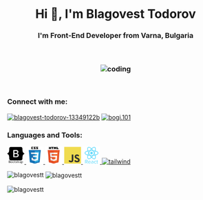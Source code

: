 <h1 align="center">Hi 👋, I'm Blagovest Todorov</h1>
<h3 align="center">I'm Front-End Developer from Varna, Bulgaria</h3>
<br/>

<h3 align="center"><img align="center" alt="coding" width="600" src="https://cdn.dribbble.com/users/330915/screenshots/3587000/10_coding_dribbble.gif" /></h3>

<br/>



<h3 align="left">Connect with me:</h3>
<p align="left">
<a href="https://linkedin.com/in/blagovest-todorov-13349122b" target="blank"><img align="center" src="https://raw.githubusercontent.com/rahuldkjain/github-profile-readme-generator/master/src/images/icons/Social/linked-in-alt.svg" alt="blagovest-todorov-13349122b" height="30" width="40" /></a>
<a href="https://instagram.com/bogi.101" target="blank"><img align="center" src="https://raw.githubusercontent.com/rahuldkjain/github-profile-readme-generator/master/src/images/icons/Social/instagram.svg" alt="bogi.101" height="30" width="40" /></a>
</p>

<h3 align="left">Languages and Tools:</h3>
<p align="left"> <a href="https://getbootstrap.com" target="_blank" rel="noreferrer"> <img src="https://raw.githubusercontent.com/devicons/devicon/master/icons/bootstrap/bootstrap-plain-wordmark.svg" alt="bootstrap" width="40" height="40"/> </a> <a href="https://www.w3schools.com/css/" target="_blank" rel="noreferrer"> <img src="https://raw.githubusercontent.com/devicons/devicon/master/icons/css3/css3-original-wordmark.svg" alt="css3" width="40" height="40"/> </a> <a href="https://www.w3.org/html/" target="_blank" rel="noreferrer"> <img src="https://raw.githubusercontent.com/devicons/devicon/master/icons/html5/html5-original-wordmark.svg" alt="html5" width="40" height="40"/> </a> <a href="https://developer.mozilla.org/en-US/docs/Web/JavaScript" target="_blank" rel="noreferrer"> <img src="https://raw.githubusercontent.com/devicons/devicon/master/icons/javascript/javascript-original.svg" alt="javascript" width="40" height="40"/> </a> <a href="https://reactjs.org/" target="_blank" rel="noreferrer"> <img src="https://raw.githubusercontent.com/devicons/devicon/master/icons/react/react-original-wordmark.svg" alt="react" width="40" height="40"/> </a> <a href="https://tailwindcss.com/" target="_blank" rel="noreferrer"> <img src="https://www.vectorlogo.zone/logos/tailwindcss/tailwindcss-icon.svg" alt="tailwind" width="40" height="40"/> </a> </p>

<p><img align="left" src="https://github-readme-stats.vercel.app/api/top-langs?username=blagovestt&show_icons=true&locale=en&layout=compact" alt="blagovestt" /></p>

<p>&nbsp;<img align="center" src="https://github-readme-stats.vercel.app/api?username=blagovestt&show_icons=true&locale=en" alt="blagovestt" /></p>

<p><img align="center" src="https://github-readme-streak-stats.herokuapp.com/?user=blagovestt&" alt="blagovestt" /></p>
